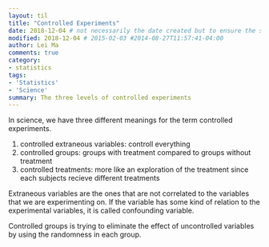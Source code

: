 ```yaml
---
layout: til
title: "Controlled Experiments"
date: 2018-12-04 # not necessarily the date created but to ensure the sorting of posts
modified: 2018-12-04 # 2015-02-03 #2014-08-27T11:57:41-04:00
author: Lei Ma
comments: true
category:
- statistics
tags:
- 'Statistics'
- 'Science'
summary: The three levels of controlled experiments
---
```




In science, we have three different meanings for the term controlled experiments.

1. controlled extraneous variables: controll everything
2. controlled groups: groups with treatment compared to groups without treatment
3. controlled treatments: more like an exploration of the treatment since each subjects recieve different treatments


<div class="notes--info" markdown=1>
Extraneous variables are the ones that are not correlated to the variables that we are experimenting on. If the variable has some kind of relation to the experimental variables, it is called confounding variable.
</div>

Controlled groups is trying to eliminate the effect of uncontrolled variables by using the randomness in each group.